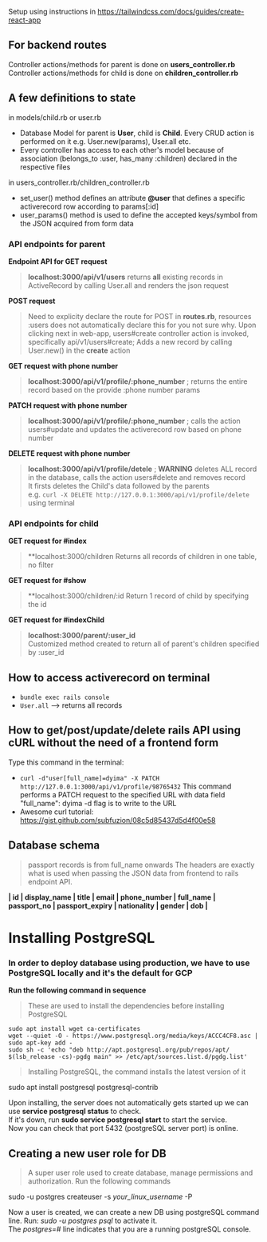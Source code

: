 Setup using instructions in https://tailwindcss.com/docs/guides/create-react-app


## For backend routes

Controller actions/methods for parent is done on **users_controller.rb**
Controller actions/methods for child is done on **children_controller.rb**


## A few definitions to state

in models/child.rb or user.rb
- Database Model for parent is **User**, child is **Child**. Every CRUD action is performed on it e.g. User.new(params), User.all etc. <br />
- Every controller has access to each other's model because of association (belongs_to :user, has_many :children) declared in the respective files

in users_controller.rb/children_controller.rb
- set_user() method defines an attribute **@user** that defines a specific activerecord row according to params[:id]  <br />
- user_params() method is used to define the accepted keys/symbol from the JSON acquired from form data

### API endpoints for parent

**Endpoint API for GET request**
> **localhost:3000/api/v1/users**
> returns **all** existing records in ActiveRecord by calling User.all and renders the json request

**POST request**
> Need to explicity declare the route for POST in **routes.rb**, resources :users does not automatically declare this for you not sure why.
> Upon clicking next in web-app, users#create controller action is invoked, specifically api/v1/users#create;
> Adds a new record by calling User.new() in the **create** action

**GET request with phone number**
> **localhost:3000/api/v1/profile/:phone_number** ; returns the entire record based on the provide :phone number params

**PATCH request with phone number**
> **localhost:3000/api/v1/profile/:phone_number** ; calls the action users#update and updates the activerecord row based on phone number

**DELETE request with phone number**
> **localhost:3000/api/v1/profile/detele** ; **WARNING** deletes ALL record in the database,  calls the action users#delete and removes record <br />
> It firsts deletes the Child's data followed by the parents <br />
> e.g. `curl -X DELETE http://127.0.0.1:3000/api/v1/profile/delete` using terminal

### API endpoints for child

**GET request for #index**
> **localhost:3000/children
> Returns all records of children in one table, no filter

**GET request for #show**
> **localhost:3000/children/:id
> Return 1 record of child by specifying the id

**GET request for #indexChild**
> **localhost:3000/parent/:user_id** <br />
> Customized method created to return all of parent's children specified by :user_id

## How to access activerecord on terminal
- `bundle exec rails console`
- `User.all`  --> returns all records

## How to get/post/update/delete rails API using cURL without the need of a frontend form
Type this command in the terminal:
- `curl -d"user[full_name]=dyima" -X PATCH http://127.0.0.1:3000/api/v1/profile/98765432`
This command performs a PATCH request to the specified URL with data field "full_name": dyima
-d flag is to write to the URL
- Awesome curl tutorial: https://gist.github.com/subfuzion/08c5d85437d5d4f00e58
## Database schema
> passport records is from full_name onwards
The headers are exactly what is used when passing the JSON data from frontend to rails endpoint API.

**| id | display_name | title | email | phone_number | full_name | passport_no | passport_expiry | nationality | gender | dob |**



# Installing PostgreSQL

### In order to deploy database using production, we have to use PostgreSQL locally and it's the default for GCP


**Run the following command in sequence**

> These are used to install the dependencies before installing PostgreSQL

`sudo apt install wget ca-certificates` <br />
`wget --quiet -O - https://www.postgresql.org/media/keys/ACCC4CF8.asc | sudo apt-key add -`<br />
`sudo sh -c 'echo "deb http://apt.postgresql.org/pub/repos/apt/ $(lsb_release -cs)-pgdg main" >> /etc/apt/sources.list.d/pgdg.list'` <br />

> Installing PostgreSQL, the command installs the latest version of it

sudo apt install postgresql postgresql-contrib

Upon installing, the server does not automatically gets started up we can use **service postgresql status** to check. <br />
If it's down, run **sudo service postgresql start** to start the service. <br />
Now you can check that port 5432 (postgreSQL server port) is online.

## Creating a new user role for DB
> A super user role used to create database, manage permissions and authorization. Run the following commands

sudo -u postgres createuser -s *your_linux_username* -P

Now a user is created, we can create a new DB using postgreSQL command line. Run: *sudo -u postgres psql* to activate it. <br />
The *postgres=#* line indicates that you are a running postgreSQL console.



